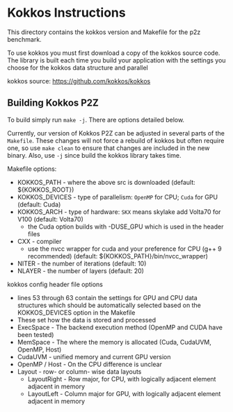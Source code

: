 # Kokkos Instructions

This directory contains the kokkos version and Makefile for the p2z benchmark.

To use kokkos you must first download a copy of the kokkos source code. The 
library is built each time you build your application with the settings you
choose for the kokkos data structure and parallel 

kokkos source: https://github.com/kokkos/kokkos

## Building Kokkos P2Z

To build simply run `make -j`. There are options detailed below.

Currently, our version of Kokkos P2Z can be adjusted in several parts of the 
`Makefile`. These changes will not force a rebuild of kokkos but often require
one, so use `make clean` to ensure that changes are included in the new binary.
Also, use `-j` since build the kokkos library takes time.

Makefile options:
* KOKKOS_PATH - where the above src is downloaded (default: ${KOKKOS_ROOT})
* KOKKOS_DEVICES - type of parallelism: `OpenMP` for CPU; `Cuda` for GPU
                   (default: Cuda)
* KOKKOS_ARCH - type of hardware: `SKX` means skylake add Volta70 for V100
                (default: Volta70)
  * the Cuda option builds with -DUSE_GPU which is used in the header files
* CXX - compiler 
  * use the nvcc wrapper for cuda and your preference for CPU (g++ 9 recommended)
    (default: ${KOKKOS_PATH}/bin/nvcc_wrapper)
* NITER - the number of iterations (default: 10)
* NLAYER - the number of layers (default: 20) 

kokkos config header file options
* lines 53 through 63 contain the settings for GPU and CPU data structures which 
should be automatically selected based on the KOKKOS_DEVICES option in the Makefile
* These set how the data is stored and processed
*  ExecSpace - The backend execution method (OpenMP and CUDA have been tested)
*  MemSpace - The where the memory is allocated (Cuda, CudaUVM, OpenMP, Host)
  * CudaUVM - unified memory and current GPU version
  * OpenMP / Host - On the CPU difference is unclear
* Layout - row- or column- wise data layouts
  * LayoutRight - Row major, for CPU, with logically adjacent element adjacent in memory
  * LayoutLeft - Column major for GPU, with logically adjacent element adjacent in memory




